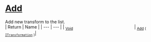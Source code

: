 # [Add](./ParallelTransformPipeline-100663504.md)

Add new transform to the list.
<br>
| Return | Name | 
| --- | --- | 
| <sub>[Void](https://docs.microsoft.com/en-us/dotnet/api/System.Void)</sub><img width=200/>| <sub>[Add](./ParallelTransformPipeline-100663504.md) ( [`ITransformation`](./../../ITransformation.md) )</sub>| <br>



